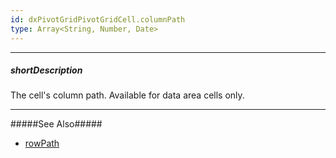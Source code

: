 ```yaml
---
id: dxPivotGridPivotGridCell.columnPath
type: Array<String, Number, Date>
---
```

---
##### shortDescription
The cell's column path. Available for data area cells only.

---
#####See Also#####
- [rowPath](/api-reference/10%20UI%20Widgets/dxPivotGrid/6%20Pivot%20Grid%20Cell/rowPath.md '/Documentation/ApiReference/UI_Components/dxPivotGrid/Pivot_Grid_Cell/#rowPath')